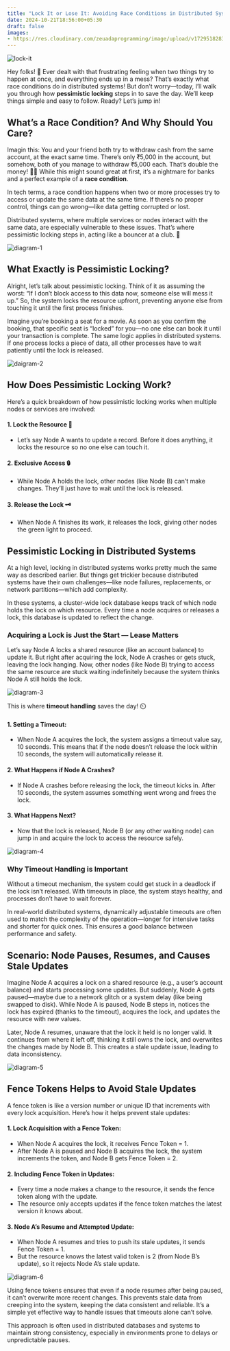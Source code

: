 ```yaml
---
title: "Lock It or Lose It: Avoiding Race Conditions in Distributed Systems"
date: 2024-10-21T18:56:00+05:30
draft: false
images:
- https://res.cloudinary.com/zeuadaprogramming/image/upload/v1729518283/Blog/w5mwx8rfwctdlxhw28xz.webp
---
```


![lock-it](https://i.giphy.com/media/v1.Y2lkPTc5MGI3NjExZHRwYXQ0em14ODI5OGR6bWkwMTVuNDQ4Z2l5dXFsYnpzODN5cmJ1eiZlcD12MV9pbnRlcm5hbF9naWZfYnlfaWQmY3Q9Zw/3ohzdFvSAgvmXq6n2o/giphy.gif)

Hey folks! 👋 Ever dealt with that frustrating feeling when two things try to happen at once, and everything ends up in a mess? That’s exactly what race conditions do in distributed systems! But don’t worry—today, I’ll walk you through how **pessimistic locking** steps in to save the day. We’ll keep things simple and easy to follow. Ready? Let’s jump in!

## What’s a Race Condition? And Why Should You Care?

Imagin this: You and your friend both try to withdraw cash from the same account, at the exact same time. There’s only ₹5,000 in the account, but somehow, both of you manage to withdraw ₹5,000 each. That’s double the money! 🎩✨ While this might sound great at first, it’s a nightmare for banks and a perfect example of a **race condition**.

In tech terms, a race condition happens when two or more processes try to access or update the same data at the same time. If there’s no proper control, things can go wrong—like data getting corrupted or lost.

Distributed systems, where multiple services or nodes interact with the same data, are especially vulnerable to these issues. That’s where pessimistic locking steps in, acting like a bouncer at a club. 🚪

<!-- ![diagram-1](https://res.cloudinary.com/zeuadaprogramming/image/upload/v1729515003/Blog/oo3tsovwsm7tbelsdov6.png) -->

![diagram-1](https://res.cloudinary.com/zeuadaprogramming/image/upload/v1729515003/Blog/vqcb77v17q5xyyzegfkj.png)

## What Exactly is Pessimistic Locking?

Alright, let’s talk about pessimistic locking. Think of it as assuming the worst: “If I don’t block access to this data now, someone else will mess it up.” So, the system locks the resource upfront, preventing anyone else from touching it until the first process finishes.

Imagine you’re booking a seat for a movie. As soon as you confirm the booking, that specific seat is “locked” for you—no one else can book it until your transaction is complete. The same logic applies in distributed systems. If one process locks a piece of data, all other processes have to wait patiently until the lock is released.

<!-- ![daigram-2](https://res.cloudinary.com/zeuadaprogramming/image/upload/v1729515003/Blog/mh20d94mxfvhzrvnapbx.png) -->

![daigram-2](https://res.cloudinary.com/zeuadaprogramming/image/upload/v1729515003/Blog/rqwcsdxsn7gcg8tpjw4l.png)

## How Does Pessimistic Locking Work?

Here’s a quick breakdown of how pessimistic locking works when multiple nodes or services are involved:

#### 1. Lock the Resource 🛑

- Let’s say Node A wants to update a record. Before it does anything, it locks the resource so no one else can touch it.

#### 2. Exclusive Access 🔒

- While Node A holds the lock, other nodes (like Node B) can’t make changes. They’ll just have to wait until the lock is released.

#### 3. Release the Lock 🗝️

- When Node A finishes its work, it releases the lock, giving other nodes the green light to proceed.

## Pessimistic Locking in Distributed Systems

At a high level, locking in distributed systems works pretty much the same way as described earlier. But things get trickier because distributed systems have their own challenges—like node failures, replacements, or network partitions—which add complexity.

In these systems, a cluster-wide lock database keeps track of which node holds the lock on which resource. Every time a node acquires or releases a lock, this database is updated to reflect the change.

### Acquiring a Lock is Just the Start — Lease Matters

Let’s say Node A locks a shared resource (like an account balance) to update it. But right after acquiring the lock, Node A crashes or gets stuck, leaving the lock hanging. Now, other nodes (like Node B) trying to access the same resource are stuck waiting indefinitely because the system thinks Node A still holds the lock.

<!-- ![diagram-3](https://res.cloudinary.com/zeuadaprogramming/image/upload/v1729515003/Blog/q61ggtiq53b3wjscur15.png) -->

![diagram-3](https://res.cloudinary.com/zeuadaprogramming/image/upload/v1729515003/Blog/jsi5hmj9f1mwndoe0sa9.png)

This is where **timeout handling** saves the day! ⏲️

#### 1. Setting a Timeout:

- When Node A acquires the lock, the system assigns a timeout value say, 10 seconds. This means that if the node doesn’t release the lock within 10 seconds, the system will automatically release it.

#### 2. What Happens if Node A Crashes?

- If Node A crashes before releasing the lock, the timeout kicks in. After 10 seconds, the system assumes something went wrong and frees the lock.

#### 3. What Happens Next?

- Now that the lock is released, Node B (or any other waiting node) can jump in and acquire the lock to access the resource safely.

<!-- ![diagram-4](https://res.cloudinary.com/zeuadaprogramming/image/upload/v1729515004/Blog/bfatz8tdij5scf9woscj.png) -->

![diagram-4](https://res.cloudinary.com/zeuadaprogramming/image/upload/v1729515003/Blog/y9xelgi50kqtcptnpiai.png)

### Why Timeout Handling is Important

Without a timeout mechanism, the system could get stuck in a deadlock if the lock isn’t released. With timeouts in place, the system stays healthy, and processes don’t have to wait forever.

In real-world distributed systems, dynamically adjustable timeouts are often used to match the complexity of the operation—longer for intensive tasks and shorter for quick ones. This ensures a good balance between performance and safety.

## Scenario: Node Pauses, Resumes, and Causes Stale Updates

Imagine Node A acquires a lock on a shared resource (e.g., a user’s account balance) and starts processing some updates. But suddenly, Node A gets paused—maybe due to a network glitch or a system delay (like being swapped to disk). While Node A is paused, Node B steps in, notices the lock has expired (thanks to the timeout), acquires the lock, and updates the resource with new values.

Later, Node A resumes, unaware that the lock it held is no longer valid. It continues from where it left off, thinking it still owns the lock, and overwrites the changes made by Node B. This creates a stale update issue, leading to data inconsistency.

<!-- ![diagram-5](https://res.cloudinary.com/zeuadaprogramming/image/upload/v1729515003/Blog/ol4l6vnol130twunzhcl.png) -->

![diagram-5](https://res.cloudinary.com/zeuadaprogramming/image/upload/v1729515004/Blog/ailfgjy5zfe3kl8hhpfe.png)

## Fence Tokens Helps to Avoid Stale Updates

A fence token is like a version number or unique ID that increments with every lock acquisition. Here’s how it helps prevent stale updates:

#### 1. Lock Acquisition with a Fence Token:

- When Node A acquires the lock, it receives Fence Token = 1.
- After Node A is paused and Node B acquires the lock, the system increments the token, and Node B gets Fence Token = 2.

#### 2. Including Fence Token in Updates:

- Every time a node makes a change to the resource, it sends the fence token along with the update.
- The resource only accepts updates if the fence token matches the latest version it knows about.

#### 3. Node A’s Resume and Attempted Update:

- When Node A resumes and tries to push its stale updates, it sends Fence Token = 1.
- But the resource knows the latest valid token is 2 (from Node B’s update), so it rejects Node A’s stale update.

<!-- ![diagram-6](https://res.cloudinary.com/zeuadaprogramming/image/upload/v1729515004/Blog/zkl23wsfp4xipe4kutj6.png) -->

![diagram-6](https://res.cloudinary.com/zeuadaprogramming/image/upload/v1729515003/Blog/gpzmftnp9a35j9vyhrkr.png)

Using fence tokens ensures that even if a node resumes after being paused, it can’t overwrite more recent changes. This prevents stale data from creeping into the system, keeping the data consistent and reliable. It’s a simple yet effective way to handle issues that timeouts alone can’t solve.

This approach is often used in distributed databases and systems to maintain strong consistency, especially in environments prone to delays or unpredictable pauses.
